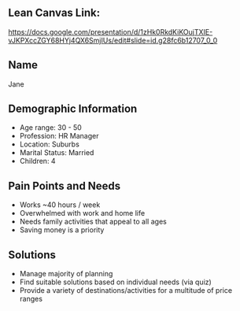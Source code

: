 
## Lean Canvas Link:

https://docs.google.com/presentation/d/1zHk0RkdKiKOujTXIE-vJKPXccZGY68HYj4QX6SmjIUs/edit#slide=id.g28fc6b12707_0_0

## Name

Jane

## Demographic Information

* Age range: 30 - 50
* Profession: HR Manager
* Location: Suburbs
* Marital Status: Married
* Children: 4

## Pain Points and Needs

* Works ~40 hours / week
* Overwhelmed with work and home life
* Needs family activities that appeal to all ages
* Saving money is a priority

## Solutions

* Manage majority of planning
* Find suitable solutions based on individual needs (via quiz)
* Provide a variety of destinations/activities for a multitude of price ranges
